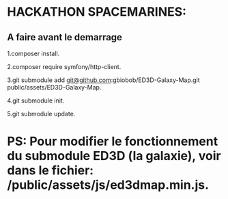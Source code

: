 # HACKATHON SPACEMARINES:

## A faire avant le demarrage

1.composer install.

2.composer require symfony/http-client.

3.git submodule add git@github.com:gbiobob/ED3D-Galaxy-Map.git public/assets/ED3D-Galaxy-Map.

4.git submodule init.

5.git submodule update.

# PS: Pour modifier le fonctionnement du submodule ED3D (la galaxie), voir dans le fichier: /public/assets/js/ed3dmap.min.js.
